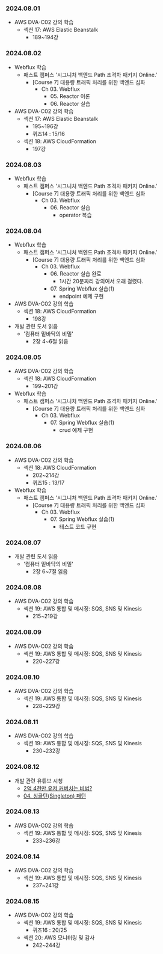 ### 2024.08.01
- AWS DVA-C02 강의 학습
  - 섹션 17: AWS Elastic Beanstalk
    - 189~194강

### 2024.08.02
- Webflux 학습
  - 패스트 캠퍼스 '시그니처 백엔드 Path 초격차 패키지 Online.'
    - [Course 7] 대용량 트래픽 처리를 위한 백엔드 심화
      - Ch 03. Webflux
        - 05\. Reactor 이론
        - 06\. Reactor 실습
- AWS DVA-C02 강의 학습
  - 섹션 17: AWS Elastic Beanstalk
    - 195~196강
    - 퀴즈14 : 15/16
  - 섹션 18: AWS CloudFormation
    - 197강

### 2024.08.03
- Webflux 학습
  - 패스트 캠퍼스 '시그니처 백엔드 Path 초격차 패키지 Online.'
    - [Course 7] 대용량 트래픽 처리를 위한 백엔드 심화
      - Ch 03. Webflux
        - 06\. Reactor 실습
          - operator 복습

### 2024.08.04
- Webflux 학습
  - 패스트 캠퍼스 '시그니처 백엔드 Path 초격차 패키지 Online.'
    - [Course 7] 대용량 트래픽 처리를 위한 백엔드 심화
      - Ch 03. Webflux
        - 06\. Reactor 실습 완료
          - 1시간 20분짜리 강의여서 오래 걸렸다.
        - 07\. Spring Webflux 실습(1)
          - endpoint 예제 구현
- AWS DVA-C02 강의 학습
  - 섹션 18: AWS CloudFormation
    - 198강
- 개발 관련 도서 읽음
  - '컴퓨터 밑바닥의 비밀'
    - 2장 4~6절 읽음

### 2024.08.05
- AWS DVA-C02 강의 학습
  - 섹션 18: AWS CloudFormation
    - 199~201강
- Webflux 학습
  - 패스트 캠퍼스 '시그니처 백엔드 Path 초격차 패키지 Online.'
    - [Course 7] 대용량 트래픽 처리를 위한 백엔드 심화
      - Ch 03. Webflux
        - 07\. Spring Webflux 실습(1)
          - crud 예제 구현

### 2024.08.06
- AWS DVA-C02 강의 학습
  - 섹션 18: AWS CloudFormation
    - 202~214강
    - 퀴즈15 : 13/17
- Webflux 학습
  - 패스트 캠퍼스 '시그니처 백엔드 Path 초격차 패키지 Online.'
    - [Course 7] 대용량 트래픽 처리를 위한 백엔드 심화
      - Ch 03. Webflux
        - 07\. Spring Webflux 실습(1)
          - 테스트 코드 구현

### 2024.08.07
- 개발 관련 도서 읽음
  - '컴퓨터 밑바닥의 비밀'
    - 2장 6~7절 읽음

### 2024.08.08
- AWS DVA-C02 강의 학습
  - 섹션 19: AWS 통합 및 메시징: SQS, SNS 및 Kinesis
    - 215~219강

### 2024.08.09
- AWS DVA-C02 강의 학습
  - 섹션 19: AWS 통합 및 메시징: SQS, SNS 및 Kinesis
    - 220~227강

### 2024.08.10
- AWS DVA-C02 강의 학습
  - 섹션 19: AWS 통합 및 메시징: SQS, SNS 및 Kinesis
    - 228~229강

### 2024.08.11
- AWS DVA-C02 강의 학습
  - 섹션 19: AWS 통합 및 메시징: SQS, SNS 및 Kinesis
    - 230~232강

### 2024.08.12
- 개발 관련 유튜브 시청
  - [2억 4천만 유저 커버치는 비법?](https://youtu.be/S2zg7oedJM0?si=PH431acv9wQZUVrU)
  - [04. 싱글턴(Singleton) 패턴](https://youtu.be/1c_wLi0_B1A?si=UP6LdKJUjq9DVOVr)

### 2024.08.13
- AWS DVA-C02 강의 학습
  - 섹션 19: AWS 통합 및 메시징: SQS, SNS 및 Kinesis
    - 233~236강

### 2024.08.14
- AWS DVA-C02 강의 학습
  - 섹션 19: AWS 통합 및 메시징: SQS, SNS 및 Kinesis
    - 237~241강

### 2024.08.15
- AWS DVA-C02 강의 학습
  - 섹션 19: AWS 통합 및 메시징: SQS, SNS 및 Kinesis
    - 퀴즈16 : 20/25
  - 섹션 20: AWS 모니터링 및 감사
    - 242~244강
